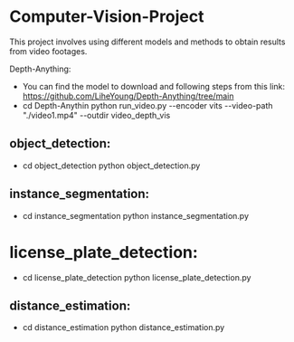 # Computer-Vision-Project

This project involves using different models and methods to obtain results from video footages.

Depth-Anything:
- You can find the model to download and following steps from this link: https://github.com/LiheYoung/Depth-Anything/tree/main
- cd Depth-Anythin
  python run_video.py --encoder vits --video-path "./video1.mp4" --outdir video_depth_vis


## object_detection:
- cd object_detection
  python object_detection.py


## instance_segmentation:
- cd instance_segmentation
  python instance_segmentation.py


# license_plate_detection:
- cd license_plate_detection
  python license_plate_detection.py


## distance_estimation:
- cd distance_estimation
  python distance_estimation.py
